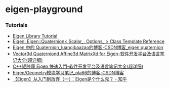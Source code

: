 eigen-playground
================
### Tutorials
- [Eigen Library Tutorial](https://www.cc.gatech.edu/classes/AY2015/cs4496_spring/Eigen.html)
- [Eigen: Eigen::Quaternion< Scalar_, Options_ > Class Template Reference](http://eigen.tuxfamily.org/dox-devel/classEigen_1_1Quaternion.html)
- [Eigen 中的 Quaternion_luanqibaazao的博客-CSDN博客_eigen quaternion](https://blog.csdn.net/luanqibaazao/article/details/53024220)
- [Vector3d Quaterniond Affine3d MatrixXd for Eigen-软件开发平台及语言笔记大全(超详细)](https://www.cntofu.com/book/46/third-party/vector3d_quaterniond_affine3d_matrixxd_for_eigen.md)
- [C++矩陣庫 Eigen 快速入門-软件开发平台及语言笔记大全(超详细)](https://www.cntofu.com/book/46/third-party/cju_zhen_ku_eigen_kuai_su_ru_men.md)
- [Eigen/Geometry模块学习笔记_pla66的博客-CSDN博客](https://blog.csdn.net/guaaaaaaa/article/details/108275807)
- [【Eigen】从入门到放弃（一）：Eigen是个什么鬼？ - 知乎](https://zhuanlan.zhihu.com/p/36706885)
